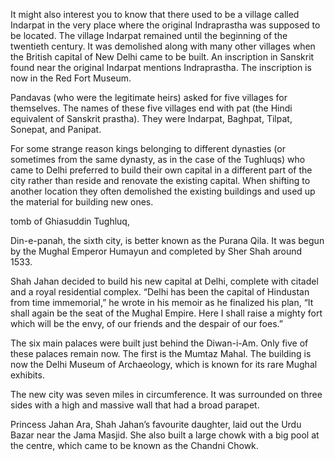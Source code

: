 It might also interest you to know that there used to be a village called Indarpat in the very place where the original Indraprastha was supposed to be located. The village Indarpat remained until the beginning of the twentieth century. It was demolished along with many other villages when the British capital of New Delhi came to be built. An inscription in Sanskrit found near the original Indarpat mentions Indraprastha. The inscription is now in the Red Fort Museum.


Pandavas (who were the legitimate heirs) asked for five villages for themselves. The names of these five villages end with pat (the Hindi equivalent of Sanskrit prastha). They were Indarpat, Baghpat, Tilpat, Sonepat, and Panipat.


For some strange reason kings belonging to different dynasties (or sometimes from the same dynasty, as in the case of the Tughluqs) who came to Delhi preferred to build their own capital in a different part of the city rather than reside and renovate the existing capital. When shifting to another location they often demolished the existing buildings and used up the material for building new ones.


tomb of Ghiasuddin Tughluq,


Din-e-panah, the sixth city, is better known as the Purana Qila. It was begun by the Mughal Emperor Humayun and completed by Sher Shah around 1533.


Shah Jahan decided to build his new capital at Delhi, complete with citadel and a royal residential complex. “Delhi has been the capital of Hindustan from time immemorial,” he wrote in his memoir as he finalized his plan, “It shall again be the seat of the Mughal Empire. Here I shall raise a mighty fort which will be the envy, of our friends and the despair of our foes.”


The six main palaces were built just behind the Diwan-i-Am. Only five of these palaces remain now. The first is the Mumtaz Mahal. The building is now the Delhi Museum of Archaeology, which is known for its rare Mughal exhibits.


The new city was seven miles in circumference. It was surrounded on three sides with a high and massive wall that had a broad parapet.


Princess Jahan Ara, Shah Jahan’s favourite daughter, laid out the Urdu Bazar near the Jama Masjid. She also built a large chowk with a big pool at the centre, which came to be known as the Chandni Chowk.


